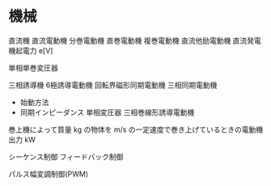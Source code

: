 # 機械

直流機
直流電動機
分巻電動機
直巻電動機
複巻電動機
直流他励電動機
直流発電機起電力 e[V]

単相単巻変圧器

三相誘導機
6極誘導電動機
回転界磁形同期電動機
三相同期電動機
- 始動方法
- 同期インピーダンス
単相変圧器
三相巻線形誘導電動機

巻上機によって質量  kg の物体を  m/s の一定速度で巻き上げているときの電動機出力 kW

シーケンス制御
フィードバック制御

パルス幅変調制御(PWM)
